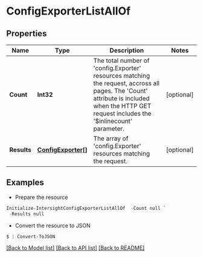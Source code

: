 # ConfigExporterListAllOf
## Properties

Name | Type | Description | Notes
------------ | ------------- | ------------- | -------------
**Count** | **Int32** | The total number of &#39;config.Exporter&#39; resources matching the request, accross all pages. The &#39;Count&#39; attribute is included when the HTTP GET request includes the &#39;$inlinecount&#39; parameter. | [optional] 
**Results** | [**ConfigExporter[]**](ConfigExporter.md) | The array of &#39;config.Exporter&#39; resources matching the request. | [optional] 

## Examples

- Prepare the resource
```powershell
Initialize-IntersightConfigExporterListAllOf  -Count null `
 -Results null
```

- Convert the resource to JSON
```powershell
$ | Convert-ToJSON
```

[[Back to Model list]](../README.md#documentation-for-models) [[Back to API list]](../README.md#documentation-for-api-endpoints) [[Back to README]](../README.md)

